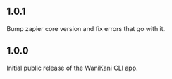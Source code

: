 ## 1.0.1

Bump zapier core version and fix errors that go with it.

## 1.0.0

Initial public release of the WaniKani CLI app.
